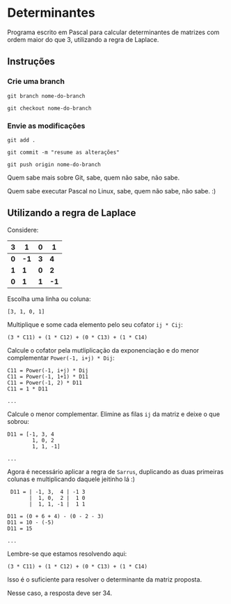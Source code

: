 # Determinantes

Programa escrito em Pascal para calcular determinantes de matrizes com ordem maior do que 3, utilizando a regra de Laplace.

## Instruções

### Crie uma branch

    git branch nome-do-branch

    git checkout nome-do-branch

### Envie as modificações

    git add .

    git commit -m "resume as alterações"

    git push origin nome-do-branch

Quem sabe mais sobre Git, sabe, quem não sabe, não sabe.

Quem sabe executar Pascal no Linux, sabe, quem não sabe, não sabe.
:)

## Utilizando a regra de Laplace

Considere:

3 | 1 | 0 | 1
--- | --- | --- | ---
**0** | **-1** | **3** | **4**
**1** | **1** | **0** | **2**
**0** | **1** | **1** | **-1**

Escolha uma linha ou coluna:

    [3, 1, 0, 1]

Multiplique e some cada elemento pelo seu cofator `ij * Cij`:

    (3 * C11) + (1 * C12) + (0 * C13) + (1 * C14)

Calcule o cofator pela mutliplicação da exponenciação e do menor complementar `Power(-1, i+j) * Dij`:

    C11 = Power(-1, i+j) * Dij
    C11 = Power(-1, 1+1) * D11
    C11 = Power(-1, 2) * D11
    C11 = 1 * D11

    ...

Calcule o menor complementar. Elimine as filas `ij` da matriz e deixe o que sobrou:

    D11 = [-1, 3, 4
            1, 0, 2
            1, 1, -1]

    ...

Agora é necessário aplicar a regra de `Sarrus`, duplicando as duas primeiras colunas e multiplicando daquele jeitinho lá :)

     D11 = | -1, 3,  4 | -1 3
           |  1, 0,  2 |  1 0
           |  1, 1, -1 |  1 1

    D11 = (0 + 6 + 4) - (0 - 2 - 3)
    D11 = 10 - (-5)
    D11 = 15

    ...

Lembre-se que estamos resolvendo aqui:

    (3 * C11) + (1 * C12) + (0 * C13) + (1 * C14)

Isso é o suficiente para resolver o determinante da matriz proposta.

Nesse caso, a resposta deve ser 34.
